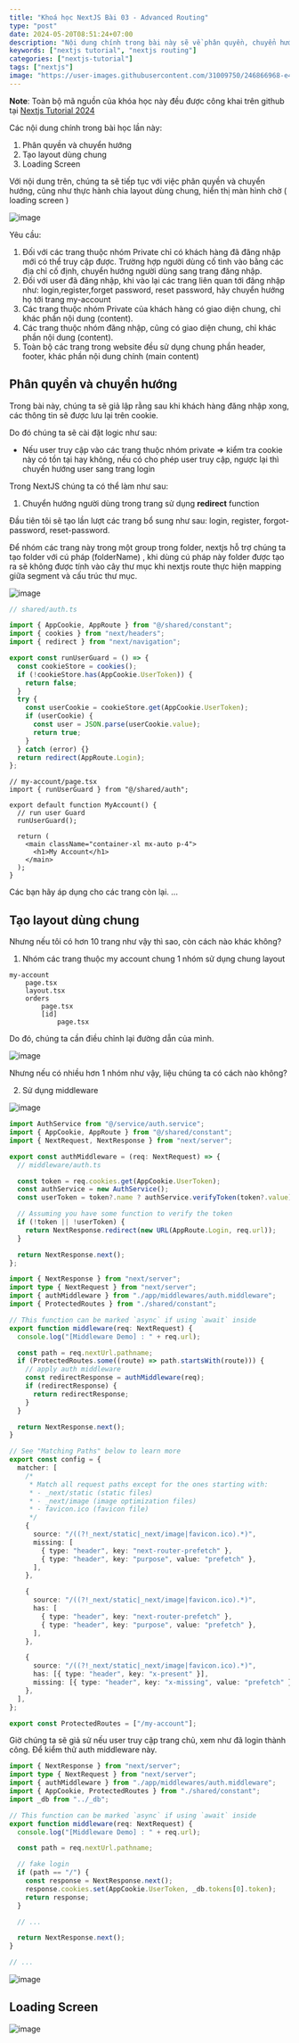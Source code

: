 ```yaml
---
title: "Khoá học NextJS Bài 03 - Advanced Routing"
type: "post"
date: 2024-05-20T08:51:24+07:00
description: "Nội dung chính trong bài này sẽ về phân quyền, chuyển hướng, layout, loading screen"
keywords: ["nextjs tutorial", "nextjs routing"]
categories: ["nextjs-tutorial"]
tags: ["nextjs"]
image: "https://user-images.githubusercontent.com/31009750/246866968-e42afc31-8eea-44e8-ba86-629918f50401.png"
---
```


**Note**: Toàn bộ mã nguồn của khóa học này đều được công khai trên github tại [Nextjs Tutorial 2024](https://github.com/nextjsvietnam/nextjs-tutorial-2024/tree/tutorial/lession-03)

Các nội dung chính trong bài học lần này:

1. Phân quyền và chuyển hướng
2. Tạo layout dùng chung
3. Loading Screen

Với nội dung trên, chúng ta sẽ tiếp tục với việc phân quyền và chuyển hướng, cũng như thực hành chia layout dùng chung, hiển thị màn hình chờ ( loading screen )

![image](https://gist.github.com/assets/31009750/5504676f-fb7b-46b1-aba6-3d3b8a9cd794)

Yêu cầu:

1. Đối với các trang thuộc nhóm Private chỉ có khách hàng đã đăng nhập mới có thể truy cập được.
   Trường hợp người dùng cố tình vào bằng các địa chỉ cố định, chuyển hướng người dùng sang trang đăng nhập.
2. Đối với user đã đăng nhập, khi vào lại các trang liên quan tới đăng nhập như: login,register,forget password, reset password, hãy chuyển hướng họ tới trang my-account
3. Các trang thuộc nhóm Private của khách hàng có giao diện chung, chỉ khác phần nội dung (content).
4. Các trang thuộc nhóm đăng nhập, cũng có giao diện chung, chỉ khác phần nội dung (content).
5. Toàn bộ các trang trong website đều sử dụng chung phần header, footer, khác phần nội dung chính (main content)

## Phân quyền và chuyển hướng

Trong bài này, chúng ta sẽ giả lập rằng sau khi khách hàng đăng nhập xong, các thông tin sẽ được lưu lại trên cookie.

Do đó chúng ta sẽ cài đặt logic như sau:

- Nếu user truy cập vào các trang thuộc nhóm private => kiểm tra cookie này có tồn tại hay không, nếu có cho phép user truy cập, ngược lại thì chuyển hướng user sang trang login

Trong NextJS chúng ta có thể làm như sau:

1. Chuyển hướng người dùng trong trang sử dụng **redirect** function

Đầu tiên tôi sẽ tạo lần lượt các trang bổ sung như sau: login, register, forgot-password, reset-password.

Để nhóm các trang này trong một group trong folder, nextjs hỗ trợ chúng ta tạo folder với cú pháp (folderName) , khi dùng cú pháp này folder được tạo ra sẽ không được tính vào cây thư mục khi nextjs route thực hiện mapping giữa segment và cấu trúc thư mục.

![image](https://gist.github.com/assets/31009750/a5eaef32-cef7-4c06-8701-517abc4921be)

```ts
// shared/auth.ts

import { AppCookie, AppRoute } from "@/shared/constant";
import { cookies } from "next/headers";
import { redirect } from "next/navigation";

export const runUserGuard = () => {
  const cookieStore = cookies();
  if (!cookieStore.has(AppCookie.UserToken)) {
    return false;
  }
  try {
    const userCookie = cookieStore.get(AppCookie.UserToken);
    if (userCookie) {
      const user = JSON.parse(userCookie.value);
      return true;
    }
  } catch (error) {}
  return redirect(AppRoute.Login);
};
```

```tsx
// my-account/page.tsx
import { runUserGuard } from "@/shared/auth";

export default function MyAccount() {
  // run user Guard
  runUserGuard();

  return (
    <main className="container-xl mx-auto p-4">
      <h1>My Account</h1>
    </main>
  );
}
```

Các bạn hãy áp dụng cho các trang còn lại.
...

## Tạo layout dùng chung

Nhưng nếu tôi có hơn 10 trang như vậy thì sao, còn cách nào khác không?

1. Nhóm các trang thuộc my account chung 1 nhóm sử dụng chung layout

```
my-account
    page.tsx
    layout.tsx
    orders
        page.tsx
        [id]
            page.tsx
```

Do đó, chúng ta cần điều chỉnh lại đường dẫn của mình.

![image](https://gist.github.com/assets/31009750/bbc6c22e-68d4-4407-a4c9-587528ca0c2a)

Nhưng nếu có nhiều hơn 1 nhóm như vậy, liệu chúng ta có cách nào không?

2. Sử dụng middleware

![image](https://gist.github.com/assets/31009750/b4dda3c1-5497-425f-9da4-b1b478597a6f)

```ts
import AuthService from "@/service/auth.service";
import { AppCookie, AppRoute } from "@/shared/constant";
import { NextRequest, NextResponse } from "next/server";

export const authMiddleware = (req: NextRequest) => {
  // middleware/auth.ts

  const token = req.cookies.get(AppCookie.UserToken);
  const authService = new AuthService();
  const userToken = token?.name ? authService.verifyToken(token?.value) : null;

  // Assuming you have some function to verify the token
  if (!token || !userToken) {
    return NextResponse.redirect(new URL(AppRoute.Login, req.url));
  }

  return NextResponse.next();
};
```

```ts
import { NextResponse } from "next/server";
import type { NextRequest } from "next/server";
import { authMiddleware } from "./app/middlewares/auth.middleware";
import { ProtectedRoutes } from "./shared/constant";

// This function can be marked `async` if using `await` inside
export function middleware(req: NextRequest) {
  console.log("[Middleware Demo] : " + req.url);

  const path = req.nextUrl.pathname;
  if (ProtectedRoutes.some((route) => path.startsWith(route))) {
    // apply auth middleware
    const redirectResponse = authMiddleware(req);
    if (redirectResponse) {
      return redirectResponse;
    }
  }

  return NextResponse.next();
}

// See "Matching Paths" below to learn more
export const config = {
  matcher: [
    /*
     * Match all request paths except for the ones starting with:
     * - _next/static (static files)
     * - _next/image (image optimization files)
     * - favicon.ico (favicon file)
     */
    {
      source: "/((?!_next/static|_next/image|favicon.ico).*)",
      missing: [
        { type: "header", key: "next-router-prefetch" },
        { type: "header", key: "purpose", value: "prefetch" },
      ],
    },

    {
      source: "/((?!_next/static|_next/image|favicon.ico).*)",
      has: [
        { type: "header", key: "next-router-prefetch" },
        { type: "header", key: "purpose", value: "prefetch" },
      ],
    },

    {
      source: "/((?!_next/static|_next/image|favicon.ico).*)",
      has: [{ type: "header", key: "x-present" }],
      missing: [{ type: "header", key: "x-missing", value: "prefetch" }],
    },
  ],
};
```

```ts
export const ProtectedRoutes = ["/my-account"];
```

Giờ chúng ta sẽ giả sử nếu user truy cập trang chủ, xem như đã login thành công.
Để kiểm thử auth middleware này.

```ts
import { NextResponse } from "next/server";
import type { NextRequest } from "next/server";
import { authMiddleware } from "./app/middlewares/auth.middleware";
import { AppCookie, ProtectedRoutes } from "./shared/constant";
import _db from "../_db";

// This function can be marked `async` if using `await` inside
export function middleware(req: NextRequest) {
  console.log("[Middleware Demo] : " + req.url);

  const path = req.nextUrl.pathname;

  // fake login
  if (path == "/") {
    const response = NextResponse.next();
    response.cookies.set(AppCookie.UserToken, _db.tokens[0].token);
    return response;
  }

  // ...

  return NextResponse.next();
}

// ...
```

![image](https://gist.github.com/assets/31009750/6e56425c-4743-4c81-917a-212004e10a2a)

## Loading Screen

![image](https://gist.github.com/assets/31009750/34e5e0b7-2cd2-4c2a-8e3b-656fbe0b4271)
